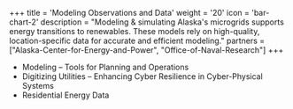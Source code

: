 +++
title = 'Modeling Observations and Data'
weight = '20'
icon = 'bar-chart-2'
description = "Modeling & simulating Alaska's microgrids supports energy transitions to renewables. These models rely on high-quality, location-specific data for accurate and efficient modeling."
partners = ["Alaska-Center-for-Energy-and-Power", "Office-of-Naval-Research"]
+++
- Modeling – Tools for Planning and Operations
- Digitizing Utilities – Enhancing Cyber Resilience in Cyber-Physical Systems
- Residential Energy Data
